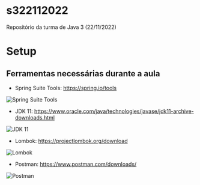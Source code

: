 # s322112022
Repositório da turma de Java 3 (22/11/2022)

# Setup

## Ferramentas necessárias durante a aula 

- Spring Suite Tools: https://spring.io/tools

![ Spring Suite Tools](https://i.ibb.co/GMZ3H56/image.png "Spring Suite Tools")

- JDK 11: https://www.oracle.com/java/technologies/javase/jdk11-archive-downloads.html

![ JDK 11](https://i.ibb.co/pxHX0fR/image.png "JDK 11")

- Lombok: https://projectlombok.org/download

![ Lombok](https://i.ibb.co/YcHHz04/image.png "Lombok")

- Postman: https://www.postman.com/downloads/

![ Postman](https://i.ibb.co/2y3vnxq/image.png "Postman")
